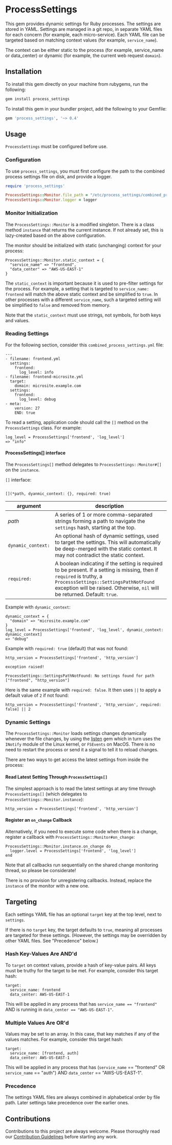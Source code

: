 # ProcessSettings
This gem provides dynamic settings for Ruby processes. The settings are stored in YAML.
Settings are managed in a git repo, in separate YAML files for each concern (for example, each micro-service). Each YAML file can be targeted based on matching context values (for example, `service_name`).


The context can be either static to the process (for example, service_name or data_center) or dynamic (for example, the current web request `domain`).

## Installation
To install this gem directly on your machine from rubygems, run the following:
```ruby
gem install process_settings
```

To install this gem in your bundler project, add the following to your Gemfile:
```ruby
gem 'process_settings', '~> 0.4'
```

## Usage
`ProcessSettings` must be configured before use.
### Configuration
To use `process_settings`, you must first configure the path to the combined process settings file on disk,
and provide a logger.
```ruby
require 'process_settings'

ProcessSettings::Monitor.file_path = "/etc/process_settings/combined_process_settings.yml"
ProcessSettings::Monitor.logger = logger
```
### Monitor Initialization
The `ProcessSettings::Monitor` is a modified singleton. There is a class method `instance` that returns
the current instance. If not already set, this is lazy-created based on the above configuration.

The monitor should be initialized with static (unchanging) context for your process:
```
ProcessSettings::Monitor.static_context = {
  "service_name" => "frontend",
  "data_center" => "AWS-US-EAST-1"
}
```
The `static_context` is important because it is used to pre-filter settings for the process.
For example, a setting that is targeted to `service_name: frontend` will match the above static context and
be simplified to `true`. In other processes with a different `service_name`, such a targeted setting will be
simplified to `false` and removed from memory.

Note that the `static_context` must use strings, not symbols, for both keys and values.

### Reading Settings
For the following section, consider this `combined_process_settings.yml` file:
```
---
- filename: frontend.yml
  settings:
    frontend:
      log_level: info
- filename: frontend-microsite.yml
  target:
    domain: microsite.example.com
  settings:
    frontend:
      log_level: debug
- meta:
    version: 27
    END: true
```

To read a setting, application code should call the `[]` method on the `ProcessSettings` class. For example:
```
log_level = ProcessSettings['frontend', 'log_level']
=> "info"
```
#### ProcessSettings[] interface
The `ProcessSettings[]` method delegates to `ProcessSettings::Monitor#[]` on the `instance`.

`[]` interface:

```

[](*path, dyanmic_context: {}, required: true)
```

|argument|description|
|--------|-------------|
|_path_    |A series of 1 or more comma-separated strings forming a path to navigate the `settings` hash, starting at the top.|
|`dynamic_context:` |An optional hash of dynamic settings, used to target the settings. This will automatically be deep-merged with the static context. It may not contradict the static context. |
|`required:` |A boolean indicating if the setting is required to be present. If a setting is missing, then if `required` is truthy, a `ProcesssSettings::SettingsPathNotFound` exception will be raised. Otherwise, `nil` will be returned. Default: `true`.

Example with `dynamic_context`:
```
dynamic_context = {
  "domain" => "microsite.example.com"
}
log_level = ProcessSettings['frontend', 'log_level', dynamic_context: dynamic_context]
=> "debug"
```

Example with `required: true` (default) that was not found:
```
http_version = ProcessSettings['frontend', 'http_version']

exception raised!

ProcessSettings::SettingsPathNotFound: No settings found for path ["frontend", "http_version"]
```

Here is the same example with `required: false`. It then uses `||` to apply a default value of `2` if not found:
```
http_version = ProcessSettings['frontend', 'http_version', required: false] || 2
```

### Dynamic Settings

The `ProcessSettings::Monitor` loads settings changes dynamically whenever the file changes,
by using the [listen](https://github.com/guard/listen) gem which in turn uses the `INotify` module of the Linux kernel, or `FSEvents` on MacOS. There is no need to restart the process or send it a signal to tell it to reload changes.

There are two ways to get access the latest settings from inside the process:

#### Read Latest Setting Through `ProcessSettings[]`

The simplest approach is to read the latest settings at any time through `ProcessSettings[]` (which delegates to `ProcessSettings::Monitor.instance`):
```
http_version = ProcessSettings['frontend', 'http_version']
```

#### Register an `on_change` Callback
Alternatively, if you need to execute some code when there is a change, register a callback with `ProcessSettings::Monitor#on_change`:
```
ProcessSettings::Monitor.instance.on_change do
  logger.level = ProcessSettings['frontend', 'log_level']
end
```
Note that all callbacks run sequentially on the shared change monitoring thread, so please be considerate!

There is no provision for unregistering callbacks. Instead, replace the `instance` of the monitor with a new one.

## Targeting
Each settings YAML file has an optional `target` key at the top level, next to `settings`.

If there is no `target` key, the target defaults to `true`, meaning all processes are targeted for these settings. (However, the settings may be overridden by other YAML files. See "Precedence" below.)

### Hash Key-Values Are AND'd
To `target` on context values, provide a hash of key-value pairs. All keys must be truthy for the target to be met. For example, consider this target hash:
```
target:
  service_name: frontend
  data_center: AWS-US-EAST-1
```
This will be applied in any process that has `service_name == "frontend"` AND is running in `data_center == "AWS-US-EAST-1"`.

### Multiple Values Are OR'd
Values may be set to an array. In this case, that key matches if any of the values matches. For example, consider this target hash:
```
target:
  service_name: [frontend, auth]
  data_center: AWS-US-EAST-1
```
This will be applied in any process that has (`service_name` == "frontend" OR `service_name` == "auth") AND `data_center` == "AWS-US-EAST-1".

### Precedence
The settings YAML files are always combined in alphabetical order by file path. Later settings take precedence over the earlier ones.

## Contributions

Contributions to this project are always welcome.  Please thoroughly read our [Contribution Guidelines](https://github.com/Invoca/process_settings/blob/master/CONTRIBUTING.md) before starting any work.

